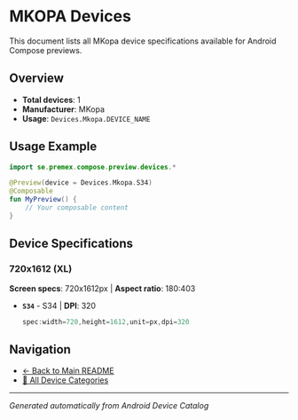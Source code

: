 # MKOPA Devices

This document lists all MKopa device specifications available for Android Compose previews.

## Overview

- **Total devices**: 1
- **Manufacturer**: MKopa
- **Usage**: `Devices.Mkopa.DEVICE_NAME`

## Usage Example

```kotlin
import se.premex.compose.preview.devices.*

@Preview(device = Devices.Mkopa.S34)
@Composable
fun MyPreview() {
    // Your composable content
}
```

## Device Specifications

### 720x1612 (XL)

**Screen specs**: 720x1612px | **Aspect ratio**: 180:403

- **`S34`** - S34 | **DPI**: 320
  ```kotlin
  spec:width=720,height=1612,unit=px,dpi=320
  ```

## Navigation

- [← Back to Main README](../../README.md)
- [📱 All Device Categories](../README.md)

---
*Generated automatically from Android Device Catalog*
